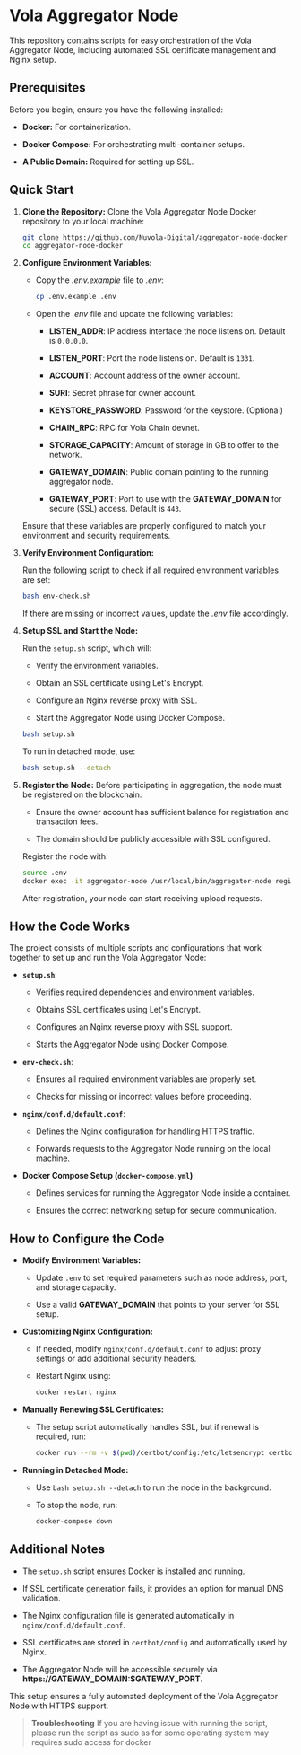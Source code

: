 
# Vola Aggregator Node

This repository contains scripts for easy orchestration of the Vola Aggregator Node, including automated SSL certificate management and Nginx setup.

## Prerequisites

Before you begin, ensure you have the following installed:

-   **Docker:** For containerization.
    
-   **Docker Compose:** For orchestrating multi-container setups.
    
-   **A Public Domain:** Required for setting up SSL.
    

## Quick Start

1.  **Clone the Repository:** Clone the Vola Aggregator Node Docker repository to your local machine:
    
    ```bash
    git clone https://github.com/Nuvola-Digital/aggregator-node-docker
    cd aggregator-node-docker
    
    ```
    
2.  **Configure Environment Variables:**
    
    -   Copy the _.env.example_ file to _.env_:
        
        ```bash
        cp .env.example .env
        
        ```
        
    -   Open the _.env_ file and update the following variables:
        
        -   **LISTEN_ADDR**: IP address interface the node listens on. Default is `0.0.0.0`.
            
        -   **LISTEN_PORT**: Port the node listens on. Default is `1331`.
            
        -   **ACCOUNT**: Account address of the owner account.
            
        -   **SURI**: Secret phrase for owner account.
            
        -   **KEYSTORE_PASSWORD**: Password for the keystore. (Optional)
            
        -   **CHAIN_RPC**: RPC for Vola Chain devnet.
            
        -   **STORAGE_CAPACITY**: Amount of storage in GB to offer to the network.
            
        -   **GATEWAY_DOMAIN**: Public domain pointing to the running aggregator node.
            
        -   **GATEWAY_PORT**: Port to use with the **GATEWAY_DOMAIN** for secure (SSL) access. Default is `443`.
            
    
    Ensure that these variables are properly configured to match your environment and security requirements.
    
3.  **Verify Environment Configuration:**
    
    Run the following script to check if all required environment variables are set:
    
    ```bash
    bash env-check.sh
    
    ```
    
    If there are missing or incorrect values, update the _.env_ file accordingly.
    
4.  **Setup SSL and Start the Node:**
    
    Run the `setup.sh` script, which will:
    
    -   Verify the environment variables.
        
    -   Obtain an SSL certificate using Let's Encrypt.
        
    -   Configure an Nginx reverse proxy with SSL.
        
    -   Start the Aggregator Node using Docker Compose.
        
    
    ```bash
    bash setup.sh
    
    ```
    
    To run in detached mode, use:
    
    ```bash
    bash setup.sh --detach
    
    ```
    
5.  **Register the Node:** Before participating in aggregation, the node must be registered on the blockchain.
    
    -   Ensure the owner account has sufficient balance for registration and transaction fees.
        
    -   The domain should be publicly accessible with SSL configured.
        
    
    Register the node with:
    
    ```bash
    source .env
    docker exec -it aggregator-node /usr/local/bin/aggregator-node register --chain-rpc $CHAIN_RPC --address $ACCOUNT --gateway $GATEWAY_DOMAIN --gateway-port $GATEWAY_PORT --capacity $STORAGE_CAPACITY
    
    ```
    
    After registration, your node can start receiving upload requests.
    

## How the Code Works

The project consists of multiple scripts and configurations that work together to set up and run the Vola Aggregator Node:

-   **`setup.sh`**:
    
    -   Verifies required dependencies and environment variables.
        
    -   Obtains SSL certificates using Let's Encrypt.
        
    -   Configures an Nginx reverse proxy with SSL support.
        
    -   Starts the Aggregator Node using Docker Compose.
        
-   **`env-check.sh`**:
    
    -   Ensures all required environment variables are properly set.
        
    -   Checks for missing or incorrect values before proceeding.
        
-   **`nginx/conf.d/default.conf`**:
    
    -   Defines the Nginx configuration for handling HTTPS traffic.
        
    -   Forwards requests to the Aggregator Node running on the local machine.
        
-   **Docker Compose Setup (`docker-compose.yml`)**:
    
    -   Defines services for running the Aggregator Node inside a container.
        
    -   Ensures the correct networking setup for secure communication.
        

## How to Configure the Code

-   **Modify Environment Variables:**
    
    -   Update `.env` to set required parameters such as node address, port, and storage capacity.
        
    -   Use a valid **GATEWAY_DOMAIN** that points to your server for SSL setup.
        
-   **Customizing Nginx Configuration:**
    
    -   If needed, modify `nginx/conf.d/default.conf` to adjust proxy settings or add additional security headers.
        
    -   Restart Nginx using:
        
        ```bash
        docker restart nginx
        
        ```
        
-   **Manually Renewing SSL Certificates:**
    
    -   The setup script automatically handles SSL, but if renewal is required, run:
        
        ```bash
        docker run --rm -v $(pwd)/certbot/config:/etc/letsencrypt certbot/certbot renew
        
        ```
        
-   **Running in Detached Mode:**
    
    -   Use `bash setup.sh --detach` to run the node in the background.
        
    -   To stop the node, run:
        
        ```bash
        docker-compose down
        
        ```
        

## Additional Notes

-   The `setup.sh` script ensures Docker is installed and running.
    
-   If SSL certificate generation fails, it provides an option for manual DNS validation.
    
-   The Nginx configuration file is generated automatically in `nginx/conf.d/default.conf`.
    
-   SSL certificates are stored in `certbot/config` and automatically used by Nginx.
    
-   The Aggregator Node will be accessible securely via **https://GATEWAY_DOMAIN:$GATEWAY_PORT**.
    

This setup ensures a fully automated deployment of the Vola Aggregator Node with HTTPS support.

> **Troubleshooting**
> If you are having issue with running the script, please run the script as sudo as for some operating system may requires sudo access for docker
